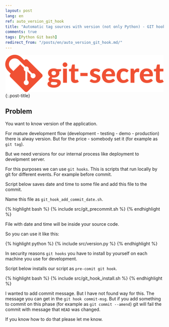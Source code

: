 ```yaml
---
layout: post
lang: en
ref: auto_version_git_hook
title: "Automatic tag sources with version (not only Python) - GIT hook"
comments: true
tags: [Python Git bash]
redirect_from: "/posts/en/auto_version_git_hook.md/"
---
```


![](/images/git-secret-big.png){:.post-title}

## Problem

You want to know version of the application.

For mature development flow (development - testing - demo - production)
there is alway version. 
But for the price - somebody set it (for example as `git tag`).

But we need versions for our internal process like deployment to
develpment server.

For this purposes we can use `git hooks`.
This is scripts that run locally by git for different events. 
For example before commit.

Script below saves date and time to some file and add
this file to the commit.

Name this file as `git_hook_add_commit_date.sh`.

{% highlight bash %}
{% include src/git_precommit.sh %}
{% endhighlight %}

File with date and time will be inside your source code.

So you can use it like this: 

{% highlight python %}
{% include src/version.py %}
{% endhighlight %} 

In security reasons `git hooks` you have to install
by yourself on each machine you use for development.

Script below installs our script as `pre-comit git hook`.

{% highlight bash %}
{% include src/git_hook_install.sh %}
{% endhighlight %}

I wanted to add commit message.
But I have not found way for this.
The message you can get in the `git hook commit-msg`.
But if you add something to commit on this phase (for example as
`git commit --amend`) git will fail the commit with message
that `HEAD` was changed.

If you know how to do that please let me know.
